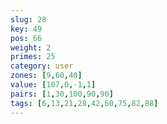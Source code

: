```yaml
---
slug: 28
key: 49
pos: 66
weight: 2
primes: 25
category: user
zones: [9,60,40]
value: [107,0,-1,1]
pairs: [1,30,100,90,90]
tags: [6,13,21,28,42,60,75,82,88]
---
```

